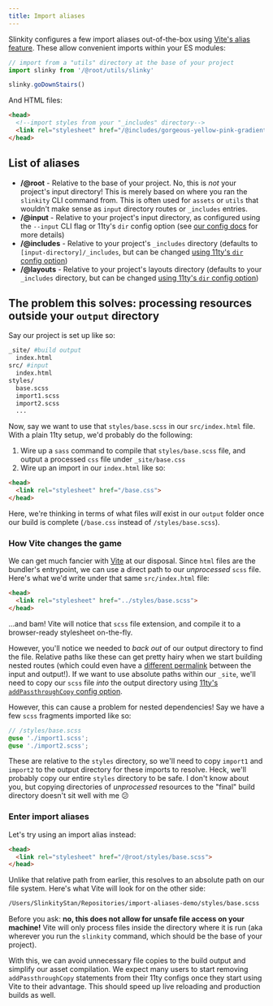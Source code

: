 ```yaml
---
title: Import aliases
---
```


Slinkity configures a few import aliases out-of-the-box using [Vite's alias feature](https://vitejs.dev/config/#resolve-alias). These allow convenient imports within your ES modules:

```js
// import from a "utils" directory at the base of your project
import slinky from '/@root/utils/slinky'

slinky.goDownStairs()
```

And HTML files:

```html
<head>
  <!--import styles from your "_includes" directory-->
  <link rel="stylesheet" href="/@includes/gorgeous-yellow-pink-gradient.scss">
</head>
```

## List of aliases

- **/@root** - Relative to the base of your project. No, this is _not_ your project's input directory! This is merely based on where you ran the `slinkity` CLI command from. This is often used for `assets` or `utils` that wouldn't make sense as `input` directory routes or `_includes` entries.
- **/@input** - Relative to your project's input directory, as configured using the `--input` CLI flag or 11ty's `dir` config option (see [our config docs](/docs/config) for more details)
- **/@includes** - Relative to your project's `_includes` directory (defaults to `[input-directory]/_includes`, but can be changed [using 11ty's `dir` config option](https://www.11ty.dev/docs/config/#directory-for-includes))
- **/@layouts** - Relative to your project's layouts directory (defaults to your `_includes` directory, but can be changed [using 11ty's `dir` config option](https://www.11ty.dev/docs/config/#directory-for-layouts-(optional)))


## The problem this solves: processing resources outside your `output` directory

Say our project is set up like so:

```bash
_site/ #build output
  index.html
src/ #input
  index.html
styles/
  base.scss
  import1.scss
  import2.scss
  ...
```

Now, say we want to use that `styles/base.scss` in our `src/index.html` file. With a plain 11ty setup, we'd probably do the following:
1. Wire up a `sass` command to compile that `styles/base.scss` file, and output a processed `css` file under `_site/base.css`
2. Wire up an import in our `index.html` like so:

```html
<head>
  <link rel="stylesheet" href="/base.css">
</head>
```

Here, we're thinking in terms of what files _will_ exist in our `output` folder once our build is complete (`/base.css` instead of `/styles/base.scss`). 

### How Vite changes the game

We can get much fancier with [Vite](https://vitejs.dev/) at our disposal. Since `html` files are the bundler's entrypoint, we can use a direct path to our _unprocessed_ `scss` file. Here's what we'd write under that same `src/index.html` file:

```html
<head>
  <link rel="stylesheet" href="../styles/base.scss">
</head>
```

...and bam! Vite will notice that `scss` file extension, and compile it to a browser-ready stylesheet on-the-fly.

However, you'll notice we needed to _back out_ of our output directory to find the file. Relative paths like these can get pretty hairy when we start building nested routes (which could even have a [different permalink](https://www.11ty.dev/docs/permalinks/) between the input and output!). If we want to use absolute paths within our `_site`, we'll need to copy our `scss` file _into_ the output directory using [11ty's `addPassthroughCopy` config option](https://www.11ty.dev/docs/copy/).

However, this can cause a problem for nested dependencies! Say we have a few `scss` fragments imported like so:

```scss
// /styles/base.scss
@use './import1.scss';
@use './import2.scss';
```

These are relative to the `styles` directory, so we'll need to copy `import1` and `import2` to the output directory for these imports to resolve. Heck, we'll probably copy our entire `styles` directory to be safe. I don't know about you, but copying directories of _unprocessed_ resources to the "final" build directory doesn't sit well with me 😕

### Enter import aliases

Let's try using an import alias instead:

```html
<head>
  <link rel="stylesheet" href="/@root/styles/base.scss">
</head>
```

Unlike that relative path from earlier, this resolves to an absolute path on our file system. Here's what Vite will look for on the other side:

```bash
/Users/SlinkityStan/Repositories/import-aliases-demo/styles/base.scss
```

Before you ask: **no, this does not allow for unsafe file access on your machine!** Vite will only process files inside the directory where it is run (aka wherever you run the `slinkity` command, which should be the base of your project).

With this, we can avoid unnecessary file copies to the build output and simplify our asset compilation. We expect many users to start removing `addPassthroughCopy` statements from their 11ty configs once they start using Vite to their advantage. This should speed up live reloading and production builds as well.
